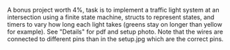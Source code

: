 A bonus project worth 4%, task is to implement a traffic light system at an intersection using a finite state machine, structs to represent states, and timers to vary
how long each light takes (greens stay on longer than yellow for example). See "Details" for pdf and setup photo. Note that the wires are connected to different pins than
in the setup.jpg which are the correct pins.